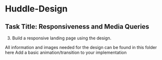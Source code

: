 # Huddle-Design
## Task Title: Responsiveness and Media Queries

3) Build a responsive landing page using the design. 

All information and images needed for the design can be found in this folder here
Add a basic animation/transition to your implementation
